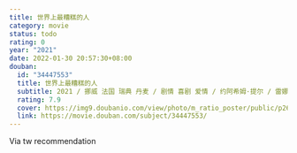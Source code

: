 ```yaml
---
title: 世界上最糟糕的人
category: movie
status: todo
rating: 0
year: "2021"
date: 2022-01-30 20:57:30+08:00
douban:
  id: "34447553"
  title: 世界上最糟糕的人
  subtitle: 2021 / 挪威 法国 瑞典 丹麦 / 剧情 喜剧 爱情 / 约阿希姆·提尔 / 雷娜特·赖因斯夫 安德斯·丹尼尔森·李
  rating: 7.9
  cover: https://img9.doubanio.com/view/photo/m_ratio_poster/public/p2668815075.jpg
  link: https://movie.douban.com/subject/34447553/
---
```


Via tw recommendation 
